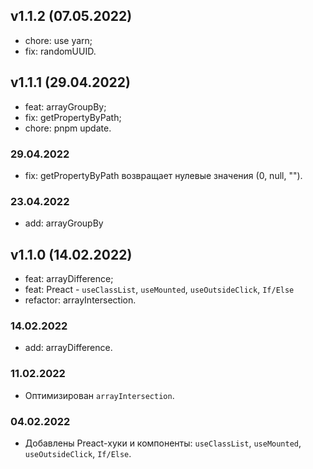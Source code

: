 ## v1.1.2 (07.05.2022)
* chore: use yarn;
* fix: randomUUID.

## v1.1.1 (29.04.2022)
* feat: arrayGroupBy;
* fix: getPropertyByPath;
* chore: pnpm update.

### 29.04.2022
* fix: getPropertyByPath возвращает нулевые значения (0, null, "").

### 23.04.2022
* add: arrayGroupBy

## v1.1.0 (14.02.2022)
* feat: arrayDifference;
* feat: Preact - `useClassList`, `useMounted`, `useOutsideClick`, `If/Else`
* refactor: arrayIntersection.

### 14.02.2022
* add: arrayDifference.

### 11.02.2022
* Оптимизирован `arrayIntersection`.

### 04.02.2022
* Добавлены Preact-хуки и компоненты: `useClassList`, `useMounted`,
  `useOutsideClick`, `If/Else`.